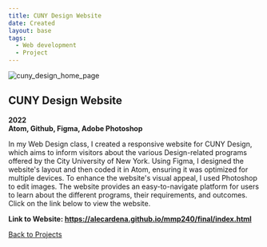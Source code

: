 ```yaml
---
title: CUNY Design Website
date: Created
layout: base
tags:
  - Web development
  - Project
---
```


<div class="project_images">
    <img src="/images/cuny_design_home_page.png" alt="cuny_design_home_page">
 </div>

 <div class="project_text">
    <h2>CUNY Design Website</h2>
    <p>
        <strong>2022<br>Atom, Github, Figma, Adobe Photoshop</strong>
    </p>
</div>

<div class="project_bio">
    <p>
        In my Web Design class, I created a responsive website for CUNY Design, which aims to 
        inform visitors about the various Design-related programs offered by the City University 
        of New York. Using Figma, I designed the website's layout and then coded it in Atom, 
        ensuring it was optimized for multiple devices. To enhance the website's visual appeal, 
        I used Photoshop to edit images. The website provides an easy-to-navigate platform for 
        users to learn about the different programs, their requirements, and outcomes. Click on 
        the link below to view the website.
    </p>
</div>

<div class="project_text">
    <p>
        <strong>Link to Website: <a href="https://alecardena.github.io/mmp240/final/index.html ">https://alecardena.github.io/mmp240/final/index.html</a></strong>  
    </p>
</div>

<div class="back_function">
    <a href="/web_development_projects">Back to Projects</a>
</div>